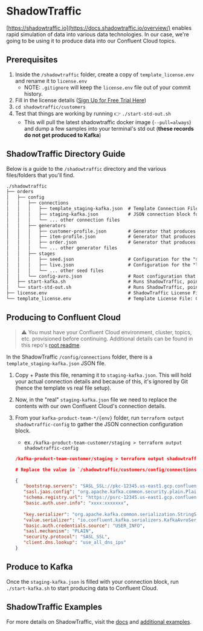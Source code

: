# ShadowTraffic

[https://shadowtraffic.io](https://docs.shadowtraffic.io/overview/) enables rapid simulation of data into various data technologies. In our case, we're going to be using it to produce data into our Confluent Cloud topics.

## Prerequisites

1. Inside the `/shadowtraffic` folder, create a copy of `template_license.env` and rename it to `license.env`
   - NOTE: `.gitignore` will keep the `license.env` file out of your commit history.
2. Fill in the license details ([Sign Up for Free Trial Here](https://shadowtraffic.io/pricing.html))
3. `cd shadowtraffic/customers`
4. Test that things are working by running 👉 `./start-std-out.sh`
   - This will pull the latest shadowtraffic docker image (`--pull=always`) and dump a few samples into your terminal's std out (**these records do not get produced to Kafka**)

## ShadowTraffic Directory Guide

Below is a guide to the `/shadowtraffic` directory and the various files/folders that you'll find.
   
```txt
./shadowtraffic
├── orders
│   ├── config
│   │   ├── connections
│   │   │   ├── template_staging-kafka.json  # Template Connection File: Copy + Paste + Rename to "staging-kafka.json" 
│   │   │   ├── staging-kafka.json           # JSON connection block for the staging cluster (`terraform output shadowtraffic-config`) 
│   │   │   └── ... other connection files
│   │   ├── generators
│   │   │   ├── customer-profile.json        # Generator that produces Customer Profiles
│   │   │   ├── item-profile.json            # Generator that produces Item Profiles (Products)
│   │   │   ├── order.json                   # Generator that produces Orders (Customer buying Item(s))
│   │   │   └── ... other generator files
│   │   ├── stages
│   │   │   ├── seed.json                    # Configuration for the "seed" stage (initial quantities of each entity)
│   │   │   ├── live.json                    # Configuration for the "live" stage (long running phase)
│   │   │   └── ... other seed files
│   │   └── config-avro.json                 # Root configuration that glues together generators, stages, and connections
│   ├── start-kafka.sh                       # Runs ShadowTraffic, pointed at staging-kafka connection (Confluent Cloud)
│   └── start-std-out.sh                     # Runs ShadowTraffic, pointed at std-out (local) -- useful for testing
├── license.env                              # ShadowTraffic License File -> https://shadowtraffic.io/pricing.html
└── template_license.env                     # Template License File: Copy + Paste + Rename to create your own
```

## Producing to Confluent Cloud

> ⚠️ You must have your Confluent Cloud environment, cluster, topics, etc. provisioned before continuing. Additional details can be found in this repo's [root readme](../../README.md).

In the ShadowTraffic `/config/connections` folder, there is a `template_staging-kafka.json` JSON file. 

1. Copy + Paste this file, renaming it to `staging-kafka.json`. This will hold your actual connection details and because of this, it's ignored by Git (hence the template vs real file setup).
2. Now, in the "real" `staging-kafka.json` file we need to replace the contents with our own Confluent Cloud's connection details.
3. From your `kafka-product-team-*/{env}` folder, run `terraform output shadowtraffic-config` to gather the JSON connection configuration block.
   - ex. `/kafka-product-team-customer/staging > terraform output shadowtraffic-config`

   ```json
   /kafka-product-team-customer/staging > terraform output shadowtraffic-config
   
   # Replace the value in `/shadowtraffic/customers/config/connections/staging-kafka.json` with the value below
   
   {
      "bootstrap.servers": "SASL_SSL://pkc-12345.us-east1.gcp.confluent.cloud:9092",
      "sasl.jaas.config": "org.apache.kafka.common.security.plain.PlainLoginModule required username='xxx' password='xxxxxx';",
      "schema.registry.url": "https://psrc-12345.us-east1.gcp.confluent.cloud",
      "basic.auth.user.info": "xxxx:xxxxxxx",
      
      "key.serializer": "org.apache.kafka.common.serialization.StringSerializer",
      "value.serializer": "io.confluent.kafka.serializers.KafkaAvroSerializer",
      "basic.auth.credentials.source": "USER_INFO",
      "sasl.mechanism": "PLAIN",
      "security.protocol": "SASL_SSL",
      "client.dns.lookup": "use_all_dns_ips"
   }
   ```

## Produce to Kafka

Once the `staging-kafka.json` is filled with your connection block, run `./start-kafka.sh` to start producing data to Confluent Cloud.

## ShadowTraffic Examples

For more details on ShadowTraffic, visit the [docs](https://docs.shadowtraffic.io/) and [additional examples](https://github.com/shadowtraffic/shadowtraffic-examples).